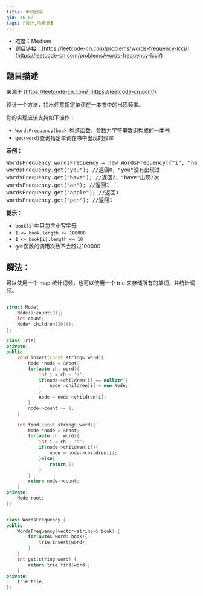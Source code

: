 ```yaml
---
title: 单词频率
qid: 16.02
tags: [设计,哈希表]
---
```



- 难度：Medium
- 题目链接：[https://leetcode-cn.com/problems/words-frequency-lcci/](https://leetcode-cn.com/problems/words-frequency-lcci/)


## 题目描述

来源于 [https://leetcode-cn.com/](https://leetcode-cn.com/)

<p>设计一个方法，找出任意指定单词在一本书中的出现频率。</p>

<p>你的实现应该支持如下操作：</p>

<ul>
	<li><code>WordsFrequency(book)</code>构造函数，参数为字符串数组构成的一本书</li>
	<li><code>get(word)</code>查询指定单词在书中出现的频率</li>
</ul>

<p><strong>示例：</strong></p>

<pre>WordsFrequency wordsFrequency = new WordsFrequency({&quot;i&quot;, &quot;have&quot;, &quot;an&quot;, &quot;apple&quot;, &quot;he&quot;, &quot;have&quot;, &quot;a&quot;, &quot;pen&quot;});
wordsFrequency.get(&quot;you&quot;); //返回0，&quot;you&quot;没有出现过
wordsFrequency.get(&quot;have&quot;); //返回2，&quot;have&quot;出现2次
wordsFrequency.get(&quot;an&quot;); //返回1
wordsFrequency.get(&quot;apple&quot;); //返回1
wordsFrequency.get(&quot;pen&quot;); //返回1
</pre>

<p><strong>提示：</strong></p>

<ul>
	<li><code>book[i]</code>中只包含小写字母</li>
	<li><code>1 &lt;= book.length &lt;= 100000</code></li>
	<li><code>1 &lt;= book[i].length &lt;= 10</code></li>
	<li><code>get</code>函数的调用次数不会超过100000</li>
</ul>


## 解法：

可以使用一个 map 统计词频，也可以使用一个 trie 来存储所有的单词，并统计词频。


```c++

struct Node{
    Node():count(0){}
    int count;
    Node* children[26]{};
};

class Trie{
private:
public:
    void insert(const string& word){
        Node *node = &root;
        for(auto ch: word){
            int i = ch - 'a';
            if(node->children[i] == nullptr){
                node->children[i] = new Node;
            }
            node = node->children[i];
        }
        node->count += 1;
    }

    int find(const string& word){
        Node *node = &root;
        for(auto ch: word){
            int i = ch - 'a';
            if(node->children[i]){
                node = node->children[i];
            }else{
                return 0;
            }
        }
        return node->count;
    }
private:
    Node root;
};


class WordsFrequency {
public:
    WordsFrequency(vector<string>& book) {
        for(auto& word: book){
            trie.insert(word);
        }
    }
    int get(string word) {
        return trie.find(word);
    }
private:
    Trie trie;
};
```